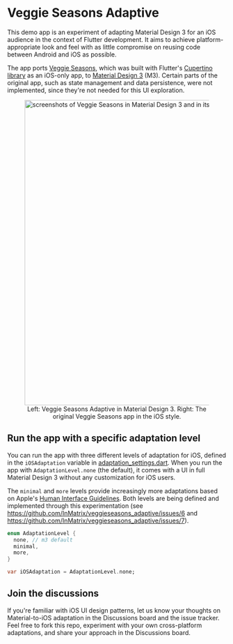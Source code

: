 # Veggie Seasons Adaptive
This demo app is an experiment of adapting Material Design 3 for an iOS audience in the context of Flutter development. It aims to achieve platform-appropriate look and feel with as little compromise on reusing code between Android and iOS as possible. 

The app ports [Veggie Seasons](https://github.com/flutter/samples/tree/main/veggieseasons), which was built with Flutter's [Cupertino library](https://docs.flutter.dev/development/ui/widgets/cupertino) as an iOS-only app, to [Material Design 3](https://docs.flutter.dev/development/ui/material) (M3). Certain parts of the original app, such as state management and data persistence, were not implemented, since they're not needed for this UI exploration. 
<figure>
<img width="700" alt="screenshots of Veggie Seasons in Material Design 3 and in its original iOS style" src="https://user-images.githubusercontent.com/348942/221036265-008ca558-79f7-4789-b65f-a83376b55e06.png">

<figcaption align = "center">Left: Veggie Seasons Adaptive in Material Design 3. Right: The original Veggie Seasons app in the iOS style.</figcaption>
</figure>

## Run the app with a specific adaptation level

You can run the app with three different levels of adaptation for iOS, defined in the `iOSAdaptation` variable in [adaptation_settings.dart](https://github.com/InMatrix/veggieseasons_adaptive/blob/main/lib/data/adaptation_settings.dart). When you run the app with `AdaptationLevel.none` (the default), it comes with a UI in full Material Design 3 without any customization for iOS users. 

The `minimal` and `more` levels provide increasingly more adaptations based on Apple's [Human Interface Guidelines](https://developer.apple.com/design/human-interface-guidelines/guidelines/overview/). Both levels are being defined and implemented through this experimentation (see https://github.com/InMatrix/veggieseasons_adaptive/issues/6 and https://github.com/InMatrix/veggieseasons_adaptive/issues/7).  

```dart
enum AdaptationLevel {
  none, // m3 default
  minimal,
  more,
}

var iOSAdaptation = AdaptationLevel.none;
```

## Join the discussions

If you're familiar with iOS UI design patterns, let us know your thoughts on Material-to-iOS adaptation in the Discussions board and the issue tracker. Feel free to fork this repo, experiment with your own cross-platform adaptations, and share your approach in the Discussions board.  
